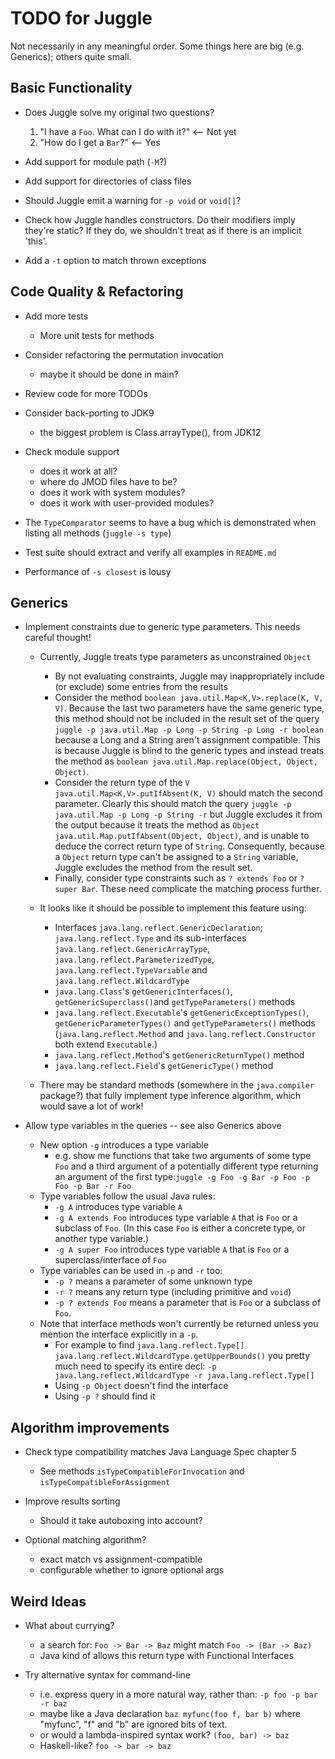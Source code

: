 # TODO for Juggle

Not necessarily in any meaningful order. Some things here are big (e.g. Generics); others quite small.

## Basic Functionality

* Does Juggle solve my original two questions?
  1. "I have a `Foo`. What can I do with it?" <-- Not yet
  2. "How do I get a `Bar`?" <-- Yes

* Add support for module path (`-M`?)
 
* Add support for directories of class files
     
* Should Juggle emit a warning for `-p void` or `void[]`?

* Check how Juggle handles constructors.
  Do their modifiers imply they're static?
  If they do, we shouldn't treat as if there is an implicit 'this'.

* Add a `-t` option to match thrown exceptions

      
## Code Quality & Refactoring

* Add more tests
  - More unit tests for methods
  
* Consider refactoring the permutation invocation 
  - maybe it should be done in main?

* Review code for more TODOs

* Consider back-porting to JDK9
  - the biggest problem is Class.arrayType(), from JDK12  
  
* Check module support
  - does it work at all?
  - where do JMOD files have to be?
  - does it work with system modules?
  - does it work with user-provided modules?

* The `TypeComparator` seems to have a bug which is demonstrated
  when listing all methods (`juggle -s type`)

* Test suite should extract and verify all examples in `README.md`

* Performance of `-s closest` is lousy

## Generics

* Implement constraints due to generic type parameters.
  This needs careful thought!
  - Currently, Juggle treats type parameters as unconstrained `Object`
    + By not evaluating constraints, Juggle may inappropriately include (or exclude) some entries from the results
    + Consider the method `boolean java.util.Map<K,V>.replace(K, V, V)`.
      Because the last two parameters have the same generic type, this method
      should not be included in the result set of the query
      `juggle -p java.util.Map -p Long -p String -p Long -r boolean`
      because a Long and a String aren't assignment compatible.
      This is because Juggle is blind to the generic types and instead treats
      the method as `boolean java.util.Map.replace(Object, Object, Object)`. 
    + Consider the return type of the `V java.util.Map<K,V>.putIfAbsent(K, V)`
      should match the second parameter.  Clearly this should match the query
      `juggle -p java.util.Map -p Long -p String -r` but Juggle excludes it from the output
      because it treats the method as `Object java.util.Map.putIfAbsent(Object, Object)`, 
      and is unable to deduce the correct return type of `String`. Consequently,
      because a `Object` return type can't be assigned to a `String` variable,
      Juggle excludes the method from the result set.
    + Finally, consider type constraints such as `? extends Foo` or `? super Bar`.
      These need complicate the matching process further.
      
  - It looks like it should be possible to implement this feature using:
    + Interfaces `java.lang.reflect.GenericDeclaration`; `java.lang.reflect.Type` and its sub-interfaces
      `java.lang.reflect.GenericArrayType`, `java.lang.reflect.ParameterizedType`,
      `java.lang.reflect.TypeVariable` and `java.lang.reflect.WildcardType`
    + `java.lang.Class`'s `getGenericInterfaces()`, `getGenericSuperclass()`and `getTypeParameters()` methods
    + `java.lang.reflect.Executable`'s `getGenericExceptionTypes()`, `getGenericParameterTypes()` and 
      `getTypeParameters()` methods
      (`java.lang.reflect.Method` and `java.lang.reflect.Constructor` both extend `Executable`.)
    + `java.lang.reflect.Method`'s `getGenericReturnType()` method
    + `java.lang.reflect.Field`'s `getGenericType()` method
  
  - There may be standard methods (somewhere in the `java.compiler` package?)
    that fully implement type inference algorithm, which would save a lot of
    work!
    
* Allow type variables in the queries -- see also Generics above
  - New option `-g` introduces a type variable
    + e.g. show me functions that take two arguments of some type `Foo`
      and a third argument of a potentially different type returning an
      argument of the first type:`juggle -g Foo -g Bar -p Foo -p Foo -p Bar -r Foo`
  - Type variables follow the usual Java rules:
    + `-g A` introduces type variable `A`
    + `-g A extends Foo` introduces type variable `A` that is `Foo` or
      a subclass of `Foo`. (In this case `Foo` is either a concrete
      type, or another type variable.)
    + `-g A super Foo` introduces type variable `A` that is `Foo` or
      a superclass/interface of `Foo`
  - Type variables can be used in `-p` and `-r` too:
    + `-p ?` means a parameter of some unknown type
    + `-r ?` means any return type (including primitive and `void`)
    + `-p ? extends Foo` means a parameter that is `Foo` or a subclass of `Foo`.
  - Note that interface methods won't currently be returned unless you mention
    the interface explicitly in a `-p`.
    + For example to find `java.lang.reflect.Type[] java.lang.reflect.WildcardType.getUpperBounds()` you pretty
      much need to specify its entire decl: `-p java.lang.reflect.WildcardType -r java.lang.reflect.Type[]`
    + Using `-p Object` doesn't find the interface
    + Using `-p ?` should find it 
    

## Algorithm improvements

* Check type compatibility matches Java Language Spec chapter 5
  - See methods `isTypeCompatibleForInvocation` and `isTypeCompatibleForAssignment`

* Improve results sorting
  - Should it take autoboxing into account?
     
* Optional matching algorithm?
  - exact match vs assignment-compatible
  - configurable whether to ignore optional args
  
  
## Weird Ideas
     
* What about currying?
  - a search for: `Foo -> Bar -> Baz` might match `Foo -> (Bar -> Baz)`
  - Java kind of allows this return type with Functional Interfaces
       
* Try alternative syntax for command-line
  - i.e. express query in a more natural way, rather than:
    `-p foo -p bar -r baz`
  - maybe like a Java declaration
    `baz myfunc(foo f, bar b)`
    where "myfunc", "f" and "b" are ignored bits of text.
  - or would a lambda-inspired syntax work?
    `(foo, bar) -> baz`
  - Haskell-like?
    `foo -> bar -> baz`
          